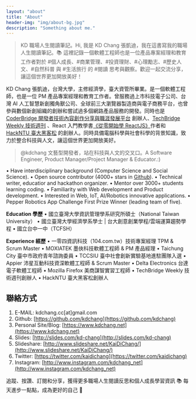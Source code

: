 ```yaml
---
layout: "about"
title: "About"
header-img: "img/about-bg.jpg"
description: "Something about me."
---
```


> KD 職場人生閱讀筆記。Hi, 我是 KD Chang 張凱迪，我在這書寫我的職場人生閱讀筆記。📚 這裡記錄一個軟體工程師也是一位產品專案經理和教育工作者對於 #個人成長、#商業管理、#投資理財、#心理勵志、#歷史人文、#自然科普 與 #生活旅行 的 #閱讀 思考與觀察。歡迎一起交流分享，讓這個世界更加開放美好！

KD Chang 張凱迪，台灣大學，主修經濟學，臺大資管所畢業。是一個軟體工程師，也是一位 PM 產品專案經理和教育工作者。曾服務過上市科技電子公司、台灣 AI 人工智慧新創獨角獸公司、全球前三大瀏覽器製造商與電子商務平台，也曾參與數個新創組織的創辦和嘗試過多個網路產品服務的開發。同時也是 [CoderBridge 開發者技術內容創作分享與職涯發展平台](https://www.coderbridge.com/) 創辦人、[TechBridge Weekly 技術週刊](http://weekly.techbridge.cc/) 、React 入門教學書[《從零開始學 ReactJS》](https://www.gitbook.com/book/kdchang/react101/details)作者和 [HackNTU 臺大黑客松](https://github.com/HackNTU) 的創辦人。同時具備電腦科學與社會科學的背景知識，致力於整合科技與人文，讓這個世界更加開放美好。

> @kdchang 文藝型開發者，站在科技與人文的交叉口。A Software Engineer, Product Manager/Project Manager & Educator.:)

• Have interdisciplinary background (Computer Science and Social Science).
• Open source contributor (4000+ stars in [Github](http://github-awards.com/users/search?login=kdchang)).
• Technical writer, educatior and hackathon organizer.
• Mentor over 3000+ students learning coding.
• Familiarity with Web development and Product development.
• Interested in Web, IoT, AI/Robotics innovative applications. 
• Pepper Robotics App Challenge First Prize Winner (leading team of five). 

**Education 學歷**
• 國立臺灣大學資訊管理學系研究所碩士（National Taiwan University）
• 國立臺灣大學經濟學系學士 | 台大創意創業學程/雲端運算趨勢學程
• 國立台中一中（TCFSH）

**Experience 經歷**
• 一零四資訊科技（104.com.tw）技術專案經理 TPM & Scrum Master
• MOXIATEK 墨俠科技軟體工程師 & PM 產品經理
• Taichung City 臺中市政府青年諮詢委員
• TCCSIU 臺中社會創新實驗基地進駐團隊入選
• Appier 沛星互動科技資深軟體工程師 & Scrum Master
• Delta Electronics 台達電子軟體工程師
• Mozilla Firefox 美商謀智實習工程師
• TechBridge Weekly 技術週刊創辦人
• HackNTU 臺大黑客松創辦人

## 聯絡方式
1. E-MAIL: kdchang.cc[at]gmail.com
2. Github: [https://github.com/kdchang](https://github.com/kdchang)
3. Personal Site/Blog: [https://www.kdchang.net](https://www.kdchang.net)
4. Slides: [http://slides.com/kd-chang](http://slides.com/kd-chang)
5. Slideshare: [http://www.slideshare.net/KaiDiChang/](http://www.slideshare.net/KaiDiChang/)
6. Twitter: [https://twitter.com/kaidichang](https://twitter.com/kaidichang)
7. Instagram: [http://www.instagram.com/kdchang_net](http://www.instagram.com/kdchang_net)

追蹤、按讚、訂閱和分享，獲得更多職場人生閱讀反思和個人成長學習資訊 📚
每天進步一點點，成為更好的自己 💪